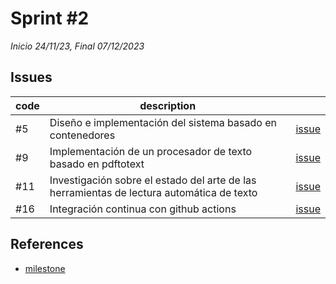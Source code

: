 # Sprint #2

*Inicio 24/11/23, Final 07/12/2023*

## Issues

| code | description                                                                               |                                                                                              |
|------|-------------------------------------------------------------------------------------------|----------------------------------------------------------------------------------------------|
| #5   | Diseño e implementación del sistema basado en contenedores                                | [issue](https://github.com/desarrolla2/viu_47_proyecto_de_ingenieria_del_software/issues/5)  |
| #9   | Implementación de un procesador de texto basado en pdftotext                              | [issue](https://github.com/desarrolla2/viu_47_proyecto_de_ingenieria_del_software/issues/9)  |
| #11  | Investigación sobre el estado del arte de las herramientas de lectura automática de texto | [issue](https://github.com/desarrolla2/viu_47_proyecto_de_ingenieria_del_software/issues/11) |
| #16  | Integración continua con github actions                                                   | [issue](https://github.com/desarrolla2/viu_47_proyecto_de_ingenieria_del_software/issues/16) |

## References

* [milestone](https://github.com/desarrolla2/viu_47_proyecto_de_ingenieria_del_software/milestone/3)
